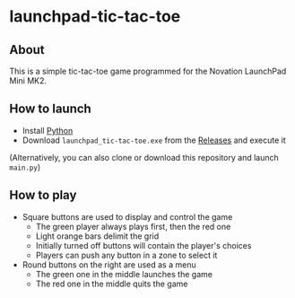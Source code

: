 # launchpad-tic-tac-toe

## About

This is a simple tic-tac-toe game programmed for the Novation LaunchPad Mini MK2.

## How to launch

- Install [Python](https://www.python.org/downloads/)
- Download `launchpad_tic-tac-toe.exe` from the [Releases](https://github.com/maelchiotti/launchpad-tic-tac-toe) and execute it

(Alternatively, you can also clone or download this repository and launch `main.py`)

## How to play

- Square buttons are used to display and control the game
  - The green player always plays first, then the red one
  - Light orange bars delimit the grid
  - Initially turned off buttons will contain the player's choices
  - Players can push any button in a zone to select it
- Round buttons on the right are used as a menu
  - The green one in the middle launches the game
  - The red one in the middle quits the game
